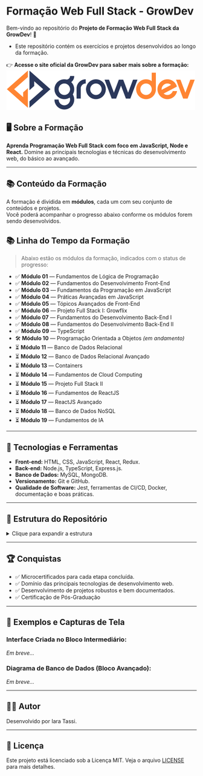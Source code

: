 # Formação Web Full Stack - GrowDev

Bem-vindo ao repositório do **Projeto de Formação Web Full Stack da GrowDev**! 🚀

- Este repositório contém os exercícios e projetos desenvolvidos ao longo da formação.

👉 **Acesse o site oficial da GrowDev para saber mais sobre a formação:**  
[![GrowDev](./assets/images/logo-growdev.png)](https://www.growdev.com.br)

## 🖥️ Sobre a Formação

**Aprenda Programação Web Full Stack com foco em JavaScript, Node e React.** Domine as principais tecnologias e técnicas do desenvolvimento web, do básico ao avançado.

---

## 📚 Conteúdo da Formação

A formação é dividida em **módulos**, cada um com seu conjunto de conteúdos e projetos.  
Você poderá acompanhar o progresso abaixo conforme os módulos forem sendo desenvolvidos.

## 📚 Linha do Tempo da Formação

> Abaixo estão os módulos da formação, indicados com o status de progresso:

- ✅ **Módulo 01** — Fundamentos de Lógica de Programação
- ✅ **Módulo 02** — Fundamentos do Desenvolvimento Front-End
- ✅ **Módulo 03** — Fundamentos da Programação em JavaScript
- ✅ **Módulo 04** — Práticas Avançadas em JavaScript
- ✅ **Módulo 05** — Tópicos Avançados de Front-End
- ✅ **Módulo 06** — Projeto Full Stack I: Growflix
- ✅ **Módulo 07** — Fundamentos do Desenvolvimento Back-End I
- ✅ **Módulo 08** — Fundamentos do Desenvolvimento Back-End II
- ✅ **Módulo 09** — TypeScript 
- 🛠️ **Módulo 10** — Programação Orientada a Objetos _(em andamento)_
- ⏳ **Módulo 11** — Banco de Dados Relacional
- ⏳ **Módulo 12** — Banco de Dados Relacional Avançado
- ⏳ **Módulo 13** — Containers
- ⏳ **Módulo 14** — Fundamentos de Cloud Computing
- ⏳ **Módulo 15** — Projeto Full Stack II
- ⏳ **Módulo 16** — Fundamentos de ReactJS
- ⏳ **Módulo 17** — ReactJS Avançado
- ⏳ **Módulo 18** — Banco de Dados NoSQL
- ⏳ **Módulo 19** — Fundamentos de IA

---

## 🚀 Tecnologias e Ferramentas

- **Front-end:** HTML, CSS, JavaScript, React, Redux.
- **Back-end:** Node.js, TypeScript, Express.js.
- **Banco de Dados:** MySQL, MongoDB.
- **Versionamento:** Git e GitHub.
- **Qualidade de Software:** Jest, ferramentas de CI/CD, Docker, documentação e boas práticas.

---

## 📁 Estrutura do Repositório

<details>
  <summary>Clique para expandir a estrutura</summary>
  
```plaintext
/FORMACAO-WEB-FULLSTACK/
├── assets/
│   └── images/
│       └── logo-growdev.png
├── back-end-avancado/
|   └── express-exercicios/
├── fundamentos-front-end/
│   ├── css/
│   │   ├── exercicio-base-css-atividade-1/
│   │   ├── exercicio-base-css-atividade-2/
│   │   ├── exercicio-base-css-atividade-3/
│   │   ├── exercicio-display-e-flexbox/
│   │   ├── exercicio-links-listas-tabelas/
│   │   ├── exercicio-position-pseudo-classes-elementos/
│   │   ├── exercicio-responsividade-parte-1-2-3/
│   │   └── exercicio-unidades-medidas-box-model/
│   ├── html/
│   │   ├── exercicio-conceitos-basicos-html/
│   │   ├── exercicio-imagens-links-listas/
│   │   └── exercicio-tabelas-atributos-e-html-semantico/
├── fundamentos-javascript/
│   └── javascript/
│       ├── exercicio-dados-basicos/
│       ├── exercicio-dados-estruturados/
│       ├── exercicio-escopo-de-variavel/
│       ├── exercicio-estruturas-condicionais/
│       ├── exercicio-estruturas-de-repeticao/
│       ├── exercicio-funcoes/
│       ├── exercicio-fundamentacao/
│       ├── exercicio-operadores/
│       └── exercicio-variaveis/
|── fundamentos-back-end/
│   └── api-postman/
│   └── javascript-assincrono/
│   └── node-js/
│       |── exercicio-primeiro-projeto-node/
│       └── scripts-node/
├── front-end-avancado/
│   ├── css/
│   │   ├── bootstrap-content/
│   │   ├── bootstrap-forms/
│   │   └── bootstrap-layout/
│   └── js/
│       ├── armazenamento-web/
│       ├── capturando-elementos-dom/
│       ├── event-listener/
│       ├── funcionamento-basico-dom/
│       ├── manipulando-atributos/
│       ├── manipulando-elementos/
│       └── window-location/
├── javascript-avancado/
│   ├── erros-javascript/
│   ├── funcoes-metodos-nativos/
│   ├── metodo-array-find-findindex/
│   ├── metodo-array-reduce/
│   ├── metodo-array-some-avery/
│   ├── metodos-array-filter/
│   ├── metodos-array-foreach-map/
│   ├── metodos-array-reverse-join-include/
│   ├── metodos-array-slice-splice/
│   ├── metodos-array-sort/
│   ├── principais-metodos-number/
│   └── push-unshift-pop-shift/
├── typescript/
│   ├── bibliotecas/
│   ├── enums-interfaces-types/
│   ├── funcoes/
│   ├── introducao/
│   ├── modulos/
│   ├── parametro/
│   ├── tipos/
│   ├── tipos-de-funcoes/
│   ├── tipos-genericos/
│   └── tipos-utilitarios/
|__ .gitignore
├── LICENSE
|__ node_modules
|__ package-lock-json
|__ package.json
└── README.md

```
</details>

---

## 🏆 Conquistas

- ✅ Microcertificados para cada etapa concluída.
- ✅ Domínio das principais tecnologias de desenvolvimento web.
- ✅ Desenvolvimento de projetos robustos e bem documentados.
- ✅ Certificação de Pós-Graduação

---

## 📸 Exemplos e Capturas de Tela

### Interface Criada no Bloco Intermediário:

_Em breve..._

### Diagrama de Banco de Dados (Bloco Avançado):

_Em breve..._

---

## 🧑‍💻 Autor

Desenvolvido por Iara Tassi.

---

## 📄 Licença

Este projeto está licenciado sob a Licença MIT. Veja o arquivo [LICENSE](LICENSE) para mais detalhes.
```
